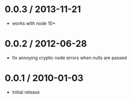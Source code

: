 0.0.3 / 2013-11-21
==================

  * works with node 10+

0.0.2 / 2012-06-28
==================

  * fix annoying cryptic node errors when nulls are passed

0.0.1 / 2010-01-03
==================

  * Initial release
